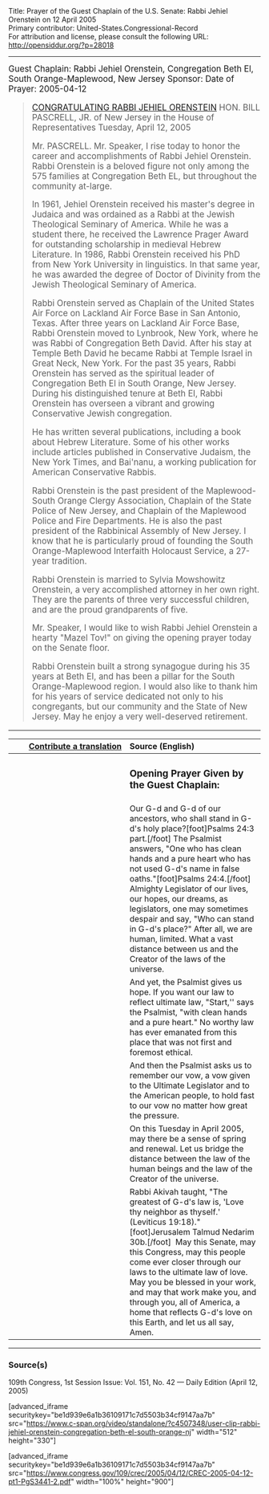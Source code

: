 <html>
<head></head>
<body>
Title: Prayer of the Guest Chaplain of the U.S. Senate: Rabbi Jehiel Orenstein on 12 April 2005<br />
Primary contributor: United-States.Congressional-Record<br />
For attribution and license, please consult the following URL: <a href="http://opensiddur.org/?p=28018">http://opensiddur.org/?p=28018</a>
<p />
<hr />

<div class="english" style="font-size:1.2em;">
Guest Chaplain: Rabbi Jehiel Orenstein,  Congregation Beth El, South Orange-Maplewood, New Jersey
Sponsor: 
Date of Prayer: 2005-04-12

<blockquote>
<a href="https://www.congress.gov/109/crec/2005/04/12/CREC-2005-04-12-pt1-PgE619.pdf">CONGRATULATING RABBI JEHIEL ORENSTEIN</a>
HON. BILL PASCRELL, JR. of New Jersey 
in the House of Representatives
Tuesday, April 12, 2005

Mr. PASCRELL. Mr. Speaker, I rise today to honor the career and accomplishments of Rabbi Jehiel Orenstein. Rabbi Orenstein is a beloved figure not only among the 575 families at Congregation Beth EL, but throughout the community at-large.

In 1961, Jehiel Orenstein received his master's degree in Judaica and was ordained as a Rabbi at the Jewish Theological Seminary of America. While he was a student there, he received the Lawrence Prager Award for outstanding scholarship in medieval Hebrew Literature. In 1986, Rabbi Orenstein received his PhD from New York University in linguistics. In that same year, he was awarded the degree of Doctor of Divinity from the Jewish Theological Seminary of America.

Rabbi Orenstein served as Chaplain of the United States Air Force on Lackland Air Force Base in San Antonio, Texas. After three years on Lackland Air Force Base, Rabbi Orenstein moved to Lynbrook, New York, where he was Rabbi of Congregation Beth David. After his stay at Temple Beth David he became Rabbi at Temple Israel in Great Neck, New York. For the past 35 years, Rabbi Orenstein has served as the spiritual leader of Congregation Beth El in South Orange, New Jersey. During his distinguished tenure at Beth EI, Rabbi Orenstein has overseen a vibrant and growing Conservative Jewish congregation.

He has written several publications, including a book about Hebrew Literature. Some of his other works include articles published in Conservative Judaism, the New York Times, and Bai'nanu, a working publication for American Conservative Rabbis.

Rabbi Orenstein is the past president of the Maplewood-South Orange Clergy Association, Chaplain of the State Police of New Jersey, and Chaplain of the Maplewood Police and Fire Departments. He is also the past president of the Rabbinical Assembly of New Jersey. I know that he is particularly proud of founding the South Orange-Maplewood Interfaith Holocaust Service, a 27-year tradition.

Rabbi Orenstein is married to Sylvia Mowshowitz Orenstein, a very accomplished attorney in her own right. They are the parents of three very successful children, and are the proud grandparents of five.

Mr. Speaker, I would like to wish Rabbi Jehiel Orenstein a hearty "Mazel Tov!" on giving the opening prayer today on the Senate floor.

Rabbi Orenstein built a strong synagogue during his 35 years at Beth EI, and has been a pillar for the South Orange-Maplewood region. I would also like to thank him for his years of service dedicated not only to his congregants, but our community and the State of New Jersey. May he enjoy a very well-deserved retirement.
</blockquote>
</div>

<hr />

<table style="margin-left: auto;margin-right: auto;" class="draggable">
<thead><tr><th id="x" style="text-align: right;"><a href="/contributing/upload/">Contribute a translation</a></th><th style="text-align: left;">Source (English)</th></tr></thead>
<tbody>
<tr><td style="vertical-align:top;" width="46%">
<div class="liturgy"><span lang="he">

</span></div></td>
 
<td style="vertical-align:top;" width="53%">
<div class="english">
<h3>Opening Prayer Given by the Guest Chaplain:</h3>
</div></td></tr>

<tr><td style="vertical-align:top;" width="46%">
<div class="liturgy"><span lang="he">

</span></div></td>
 
<td style="vertical-align:top;" width="53%">
<div class="english">
Our G-d and G-d of our ancestors, 
who shall stand in G-d's holy place?[foot]Psalms 24:3 part.[/foot] 
The Psalmist answers, 
"One who has clean hands 
and a pure heart 
who has not used G-d's name in false oaths."[foot]Psalms 24:4.[/foot]
Almighty Legislator of our lives, our hopes, our dreams, 
as legislators, one may sometimes despair and say, 
"Who can stand in G-d's place?"
After all, we are human, limited. 
What a vast distance between us 
and the Creator of the laws of the universe.
</div></td></tr>

<tr><td style="vertical-align:top;" width="46%">
<div class="liturgy"><span lang="he">

</span></div></td>
 
<td style="vertical-align:top;" width="53%">
<div class="english">
And yet, 
the Psalmist gives us hope. 
If you want our law to reflect ultimate law, 
"Start,'' says the Psalmist, 
"with clean hands and a pure heart."
No worthy law 
has ever emanated 
from this place 
that was not first and foremost 
ethical.
</div></td></tr>

<tr><td style="vertical-align:top;" width="46%">
<div class="liturgy"><span lang="he">

</span></div></td>
 
<td style="vertical-align:top;" width="53%">
<div class="english">
And then 
the Psalmist asks us to remember our vow, 
a vow given to the Ultimate Legislator 
and to the American people, 
to hold fast to our vow 
no matter how great 
the pressure.
</div></td></tr>

<tr><td style="vertical-align:top;" width="46%">
<div class="liturgy"><span lang="he">

</span></div></td>
 
<td style="vertical-align:top;" width="53%">
<div class="english">
On this Tuesday in April 2005, 
may there be a sense of spring 
and renewal. 
Let us bridge the distance 
between the law of the human beings 
and the law of the Creator of the universe.
</div></td></tr>

<tr><td style="vertical-align:top;" width="46%">
<div class="liturgy"><span lang="he">

</span></div></td>
 
<td style="vertical-align:top;" width="53%">
<div class="english">
Rabbi Akivah taught, 
"The greatest of G-d's law is, 
'Love thy neighbor as thyself.' (Leviticus 19:18)."[foot]Jerusalem Talmud Nedarim 30b.[/foot]&nbsp; 
May this Senate, 
may this Congress, 
may this people 
come ever closer through our laws 
to the ultimate law of love. 
May you be blessed in your work, 
and may that work make you, 
and through you, all of America, 
a home 
that reflects G-d's love 
on this Earth, 
and let us all say, 
Amen.
</div></td></tr>
</tbody></table>

<hr />

<h3>Source(s)</h3>

109th Congress, 1st Session
Issue: Vol. 151, No. 42 — Daily Edition (April 12, 2005)

[advanced_iframe securitykey="be1d939e6a1b36109171c7d5503b34cf9147aa7b" src="https://www.c-span.org/video/standalone/?c4507348/user-clip-rabbi-jehiel-orenstein-congregation-beth-el-south-orange-nj" width="512" height="330"]

[advanced_iframe securitykey="be1d939e6a1b36109171c7d5503b34cf9147aa7b" src="https://www.congress.gov/109/crec/2005/04/12/CREC-2005-04-12-pt1-PgS3441-2.pdf" width="100%" height="900"]
</body>
</html>